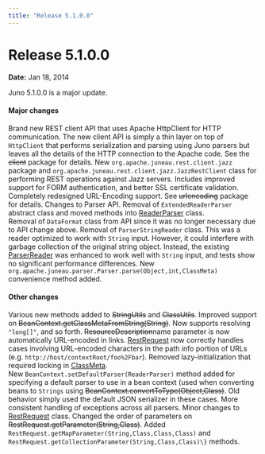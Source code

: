 ```yaml
---
title: "Release 5.1.0.0"
---
```


# Release 5.1.0.0

**Date:** Jan 18, 2014

Juno 5.1.0.0 is a major update.

#### Major changes

Brand new REST client API that uses Apache HttpClient for HTTP communication.
The new client API is simply a thin layer on top of `HttpClient` that performs 
serialization and parsing using Juno parsers but leaves all the details of the HTTP connection
to the Apache code. 
See the ~~client~~ package for details.
New `org.apache.juneau.rest.client.jazz` package and `org.apache.juneau.rest.client.jazz.JazzRestClient` class
for performing REST operations against Jazz servers.
Includes improved support for FORM authentication, and better SSL certificate validation.
Completely redesigned URL-Encoding support.
See ~~urlencoding~~ package for details. 
Changes to Parser API.
Removal of `ExtendedReaderParser` abstract class and moved methods into 
[ReaderParser]({{API_DOCS}}/org/apache/juneau/parser/ReaderParser.html) class.  
Removal of `DataFormat` class from API since it was no longer necessary
due to API change above.
Removal of `ParserStringReader` class.
This was a reader optimized to work with `String` input.
However, it could interfere with garbage collection of the original string object.
Instead, the existing [ParserReader]({{API_DOCS}}/org/apache/juneau/parser/ParserReader.html) was enhanced to work
well with `String` input, and tests show no significant performance differences.
New `org.apache.juneau.parser.Parser.parse(Object,int,ClassMeta)` convenience method added.

#### Other changes

Various new methods added to ~~StringUtils~~ and ~~ClassUtils~~.
Improved support on ~~BeanContext.getClassMetaFromString(String)~~.
Now supports resolving `"long[]"`, and so forth.
~~ResourceDescription~~name parameter is now automatically URL-encoded in links.
[RestRequest]({{API_DOCS}}/org/apache/juneau/rest/RestRequest.html) now correctly handles cases involving URL-encoded characters in the 
path info portion of URLs (e.g. `http://host/contextRoot/foo%2Fbar`).
Removed lazy-initialization that required locking in [ClassMeta]({{API_DOCS}}/org/apache/juneau/ClassMeta.html).  
New `BeanContext.setDefaultParser(ReaderParser)` method added for specifying 
a default parser to use in a bean context (used when converting beans to `Strings` using 
~~BeanContext.convertToType(Object,Class)~~.
Old behavior simply used the default JSON serializer in these cases.
More consistent handling of exceptions across all parsers.
Minor changes to [RestRequest]({{API_DOCS}}/org/apache/juneau/rest/RestRequest.html) class.
Changed the order of parameters on ~~RestRequest.getParameter(String,Class)~~.
Added `RestRequest.getMapParameter(String,Class,Class,Class)` and 
`RestRequest.getCollectionParameter(String,Class,Class)\}` methods.
